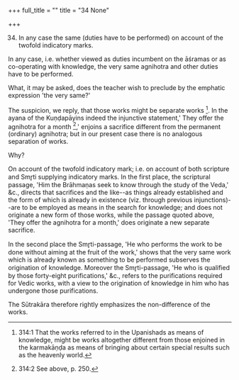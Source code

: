 +++
full_title = ""
title = "34 None"

+++




34. In any case the same (duties have to be performed) on account of the twofold indicatory marks.

In any case, i.e. whether viewed as duties incumbent on the āśramas or as co-operating with knowledge, the very same agnihotra and other duties have to be performed.

What, it may be asked, does the teacher wish to preclude by the emphatic expression 'the very same?'

The suspicion, we reply, that those works might be separate works [^fn_199]. In the ayana of the Kuṇḍapāyins indeed the injunctive statement,' They offer the agnihotra for a month [^fn_200],' enjoins a sacrifice different from the permanent (ordinary) agnihotra; but in our present case there is no analogous separation of works.

Why?

On account of the twofold indicatory mark; i.e. on account of both scripture and Smr̥ti supplying indicatory marks. In the first place, the scriptural passage, 'Him the Brāhmaṇas seek to know through the study of the Veda,' &c., directs that sacrifices and the like--as things already established and the form of which is already in existence (viz. through previous injunctions)--are to be employed as means in the search for knowledge; and does not originate a new form of those works, while the passage quoted above, 'They offer the agnihotra for a month,' does originate a new separate sacrifice.

In the second place the Smr̥ti-passage, 'He who performs the work to be done without aiming at the fruit of the work,' shows that the very same work which is already known as something to be performed subserves the origination of knowledge. Moreover the Smr̥ti-passage, 'He who is qualified by those forty-eight purifications,' &c., refers to the purifications required for Vedic works, with a view to the origination of knowledge in him who has undergone those purifications.

The Sūtrakāra therefore rightly emphasizes the non-difference of the works.

[^fn_199]: 314:1 That the works referred to in the Upanishads as means of knowledge, might be works altogether different from those enjoined in the karmakāṇḍa as means of bringing about certain special results such as the heavenly world.

[^fn_200]: 314:2 See above, p. 250.

